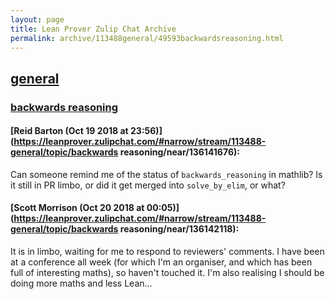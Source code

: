 ```yaml
---
layout: page
title: Lean Prover Zulip Chat Archive 
permalink: archive/113488general/49593backwardsreasoning.html
---
```


## [general](index.html)
### [backwards reasoning](49593backwardsreasoning.html)

#### [Reid Barton (Oct 19 2018 at 23:56)](https://leanprover.zulipchat.com/#narrow/stream/113488-general/topic/backwards reasoning/near/136141676):
Can someone remind me of the status of `backwards_reasoning` in mathlib? Is it still in PR limbo, or did it get merged into `solve_by_elim`, or what?

#### [Scott Morrison (Oct 20 2018 at 00:05)](https://leanprover.zulipchat.com/#narrow/stream/113488-general/topic/backwards reasoning/near/136142118):
It is in limbo, waiting for me to respond to reviewers' comments. I have been at a conference all week (for which I'm an organiser, and which has been full of interesting maths), so haven't touched it. I'm also realising I should be doing more maths and less Lean...

